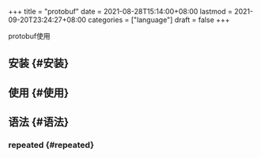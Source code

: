 +++
title = "protobuf"
date = 2021-08-28T15:14:00+08:00
lastmod = 2021-09-20T23:24:27+08:00
categories = ["language"]
draft = false
+++

protobuf使用

<!--more-->


## 安装 {#安装}


## 使用 {#使用}


## 语法 {#语法}


### repeated {#repeated}